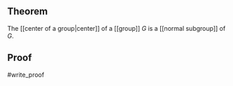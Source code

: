 ## Theorem
The [[center of a group|center]] of a [[group]] $G$ is a [[normal subgroup]] of $G$.
## Proof
#write_proof 